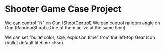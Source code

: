 # Shooter Game Case Project

We can control “N” on Gun (ShootControl)
We can control random angle on Gun (RandomShoot) 
(One of them active at the same time)

We can set "bullet color, size, explosion time" from the left-top Gear Icon 
(bullet default lifetime =5sn)
